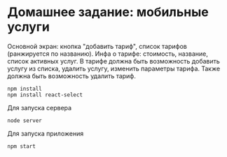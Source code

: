 # Домашнее задание: мобильные услуги
Основной экран: кнопка "добавить тариф", список тарифов (ранжируется по названию). Инфа о тарифе: стоимость, название, список активных услуг. В тарифе должна быть возможность добавить услугу из списка, удалить услугу, изменить параметры тарифа. Также должна быть возможность удалить тариф.

```
npm install
npm install react-select
```
Для запуска сервера
```
node server
```
Для запуска приложения
```
npm start
```
